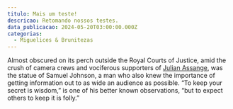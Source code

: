 ```yaml
---
titulo: Mais um teste!
descricao: Retomando nossos testes.
data_publicacao: 2024-05-20T03:00:00.000Z
categorias:
  - Miguelices & Brunitezas
---
```


Almost obscured on its perch outside the Royal Courts of Justice, amid the crush of camera crews and vociferous supporters of [Julian Assange](https://www.theguardian.com/media/julian-assange), was the statue of Samuel Johnson, a man who also knew the importance of getting information out to as wide an audience as possible. “To keep your secret is wisdom,” is one of his better known observations, “but to expect others to keep it is folly.”
